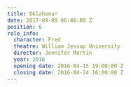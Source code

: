 ```yaml
---
title: Oklahoma!
date: 2017-09-08 06:46:00 Z
position: 6
role_info:
  character: Fred
  theatre: William Jessup University
  director: Jennifer Martin
  year: 2016
  opening date: 2016-04-15 19:00:00 Z
  closing date: 2016-04-24 16:00:00 Z
---
```


